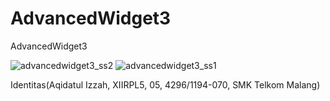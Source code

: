 # AdvancedWidget3

AdvancedWidget3

![advancedwidget3_ss2](https://cloud.githubusercontent.com/assets/22891163/20206015/2a2a9a16-a810-11e6-9ccb-a342adcf938f.jpg)
![advancedwidget3_ss1](https://cloud.githubusercontent.com/assets/22891163/20206016/2a7e8bb2-a810-11e6-8053-870c10897810.jpg)

Identitas(Aqidatul Izzah, XIIRPL5, 05, 4296/1194-070, SMK Telkom Malang)
